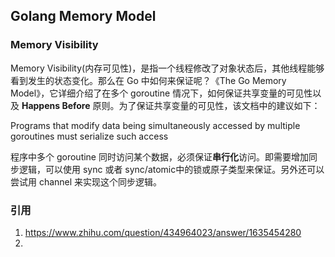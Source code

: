 ## Golang Memory Model

### Memory Visibility

Memory Visibility(内存可见性)，是指一个线程修改了对象状态后，其他线程能够看到发生的状态变化。那么在 Go 中如何来保证呢？《The Go Memory Model》，它详细介绍了在多个 goroutine 情况下，如何保证共享变量的可见性以及 **Happens Before** 原则。为了保证共享变量的可见性，该文档中的建议如下：

Programs that modify data being simultaneously accessed by multiple goroutines must serialize such access

程序中多个 goroutine 同时访问某个数据，必须保证**串行化**访问。即需要增加同步逻辑，可以使用 sync 或者 sync/atomic中的锁或原子类型来保证。另外还可以尝试用 channel 来实现这个同步逻辑。



### 引用

1. https://www.zhihu.com/question/434964023/answer/1635454280
2. 